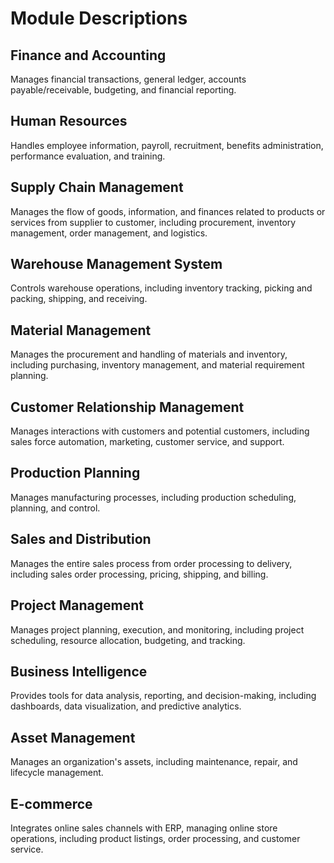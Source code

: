 # Module Descriptions

## Finance and Accounting
Manages financial transactions, general ledger, accounts payable/receivable, budgeting, and financial reporting.

## Human Resources
Handles employee information, payroll, recruitment, benefits administration, performance evaluation, and training.

## Supply Chain Management
Manages the flow of goods, information, and finances related to products or services from supplier to customer, including procurement, inventory management, order management, and logistics.

## Warehouse Management System
Controls warehouse operations, including inventory tracking, picking and packing, shipping, and receiving.

## Material Management
Manages the procurement and handling of materials and inventory, including purchasing, inventory management, and material requirement planning.

## Customer Relationship Management
Manages interactions with customers and potential customers, including sales force automation, marketing, customer service, and support.

## Production Planning
Manages manufacturing processes, including production scheduling, planning, and control.

## Sales and Distribution
Manages the entire sales process from order processing to delivery, including sales order processing, pricing, shipping, and billing.

## Project Management
Manages project planning, execution, and monitoring, including project scheduling, resource allocation, budgeting, and tracking.

## Business Intelligence
Provides tools for data analysis, reporting, and decision-making, including dashboards, data visualization, and predictive analytics.

## Asset Management
Manages an organization's assets, including maintenance, repair, and lifecycle management.

## E-commerce
Integrates online sales channels with ERP, managing online store operations, including product listings, order processing, and customer service.
